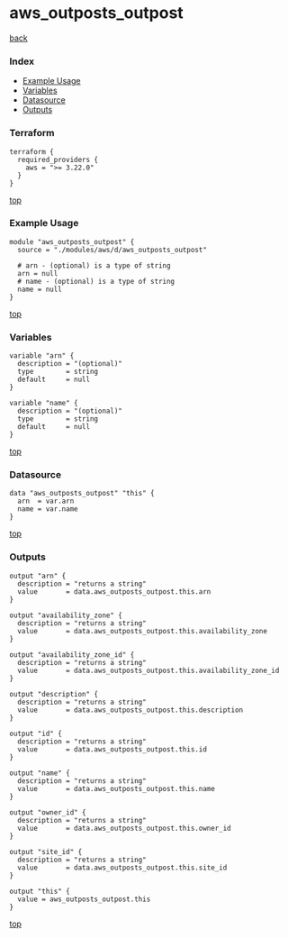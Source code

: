 # aws_outposts_outpost

[back](../aws.md)

### Index

- [Example Usage](#example-usage)
- [Variables](#variables)
- [Datasource](#datasource)
- [Outputs](#outputs)

### Terraform

```hcl
terraform {
  required_providers {
    aws = ">= 3.22.0"
  }
}
```

[top](#index)

### Example Usage

```hcl
module "aws_outposts_outpost" {
  source = "./modules/aws/d/aws_outposts_outpost"

  # arn - (optional) is a type of string
  arn = null
  # name - (optional) is a type of string
  name = null
}
```

[top](#index)

### Variables

```hcl
variable "arn" {
  description = "(optional)"
  type        = string
  default     = null
}

variable "name" {
  description = "(optional)"
  type        = string
  default     = null
}
```

[top](#index)

### Datasource

```hcl
data "aws_outposts_outpost" "this" {
  arn  = var.arn
  name = var.name
}
```

[top](#index)

### Outputs

```hcl
output "arn" {
  description = "returns a string"
  value       = data.aws_outposts_outpost.this.arn
}

output "availability_zone" {
  description = "returns a string"
  value       = data.aws_outposts_outpost.this.availability_zone
}

output "availability_zone_id" {
  description = "returns a string"
  value       = data.aws_outposts_outpost.this.availability_zone_id
}

output "description" {
  description = "returns a string"
  value       = data.aws_outposts_outpost.this.description
}

output "id" {
  description = "returns a string"
  value       = data.aws_outposts_outpost.this.id
}

output "name" {
  description = "returns a string"
  value       = data.aws_outposts_outpost.this.name
}

output "owner_id" {
  description = "returns a string"
  value       = data.aws_outposts_outpost.this.owner_id
}

output "site_id" {
  description = "returns a string"
  value       = data.aws_outposts_outpost.this.site_id
}

output "this" {
  value = aws_outposts_outpost.this
}
```

[top](#index)